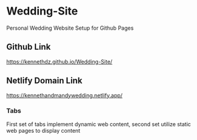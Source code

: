 # Wedding-Site
Personal Wedding Website
Setup for Github Pages

## Github Link
https://kennethdz.github.io/Wedding-Site/

## Netlify Domain Link
https://kennethandmandywedding.netlify.app/


### Tabs
First set of tabs implement dynamic web content, second set utilize static web pages to display content
